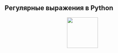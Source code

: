 ## Регулярные выражения в Python

<div id="header" align="center">
  <img src="https://stepik.org/media/cache/images/courses/107335/cover_eo5Kvap/e8cb38769d8398d4ab9855ecac73949c.jpg" width="100"/>
</div>